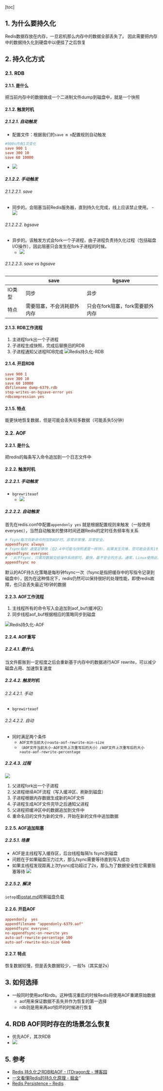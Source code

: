[toc]

## 1. 为什么要持久化

Redis数据存放在内存，一旦宕机那么内存中的数据全部丢失了。
因此需要把内存中的数据持久化到硬盘中以便挂了之后恢复

## 2. 持久化方式


### 2.1. RDB
#### 2.1.1. 是什么
把当前内存中的数据做成一个二进制文件dump到磁盘中，就是一个快照

#### 2.1.2. 触发时机
##### 2.1.2.1. 自动触发
- 配置文件：根据我们的` save m n `配置规则自动触发

```conf
#900s内有1次变化
save 900 1
save 300 10
save 60 10000
```

- ![](https://raw.githubusercontent.com/TDoct/images/master/1586679768_20200412161243562_25812.png)
##### 2.1.2.2. 手动触发
###### 2.1.2.2.1. save
- 同步的。会阻塞当前Redis服务器，直到持久化完成，线上应该禁止使用。
    -![](https://raw.githubusercontent.com/TDoct/images/master/1586679766_20200412160646282_18744.png)
###### 2.1.2.2.2. bgsave
- 异步的。该触发方式会fork一个子进程，由子进程负责持久化过程（包括磁盘I/O操作），因此阻塞只会发生在fork子进程的时候。
     - ![](https://raw.githubusercontent.com/TDoct/images/master/1586679767_20200412160656651_5604.png)
###### 2.1.2.2.3. save vs bgsave
|        |           save           |             bgsave             |
| ------ | ------------------------ | ------------------------------ |
| IO类型 | 同步                     | 异步                           |
| 特点   | 需要阻塞，不会消耗额外内存 | 只会在fork阻塞，fork需要额外内存 |
#### 2.1.3. RDB工作流程
1. 主进程fork出一个子进程
2. 子进程生成快照，完成后替换旧的RDB
3. 子进程通知父进程RDB完成
![Redis持久化-RDB](https://raw.githubusercontent.com/TDoct/images/master/1645849434_20220226122350943_24717.png)
#### 2.1.4. 开启RDB

```conf
save 900 1
save 300 10
save 60 10000
dbfilename dump-6379.rdb
stop-writes-on-bgsave-error yes
rdbcompression yes
```

#### 2.1.5. 特点
能更快地恢复数据，但是可能会丢失较多数据（可能丢失5分钟）

### 2.2. AOF

#### 2.2.1. 是什么
把redis的每条写入命令追加到一个日志文件中


#### 2.2.2. 触发时机
##### 2.2.2.1. 手动触发
- `bgrewriteaof`
    - ![](https://raw.githubusercontent.com/TDoct/images/master/1586679769_20200412162225088_1987.png)
##### 2.2.2.2. 自动触发
首先在redis.conf中配置`appendonly yes`
就是根据配置规则来触发（一般使用everysec），当然自动触发的整体时间还跟Redis的定时任务频率有关系
```conf
# fsync每次将新命令附加到AOF时。非常非常慢，非常安全。
appendfsync always
# fsync每秒 速度足够快（在2.4中可能与快照速度一样快），如果发生灾难，您可能会丢失1秒的数据。
appendfsync everysec
# ：从不fsync，只需将数据交给操作系统即可。最快，最不安全的方法。通常，Linux使用此配置每30秒刷新一次数据，但这取决于内核的精确调整
appendfsync no
```
默认的AOF持久化策略是每秒钟fsync一次（fsync是指把缓存中的写指令记录到磁盘中），因为在这种情况下，redis仍然可以保持很好的处理性能，即使redis故障，也只会丢失最近1秒钟的数据

#### 2.2.3. AOF工作流程
1. 主线程所有的命令写入会追加到aof_buf(缓冲区)
2. 同步线程aof_buf根据相应的策略同步到磁盘

![Redis持久化-AOF](https://raw.githubusercontent.com/TDoct/images/master/1645849433_20220226122335065_4744.png)
#### 2.2.4. AOF重写
##### 2.2.4.1. 是什么
当文件膨胀到一定程度之后会重新基于内存中的数据进行AOF rewrite，可以减少磁盘占用、加速恢复速度
##### 2.2.4.2. 触发时机
###### 2.2.4.2.1. 手动
- `bgrewirteaof`
###### 2.2.4.2.2. 自动
- 同时满足两个条件
    - `AOF文件当前大小>auto-aof-rewrite-min-size`
    - `（AOF文件当前大小-AOF文件上次重写后的大小）/AOF文件上次重写后的大小 >auto-aof-rewrite-percentage`

##### 2.2.4.3. 过程

![](https://raw.githubusercontent.com/TDoct/images/master/1586679764_20200411164717476_32743.png)

1. 父进程fork出一个子进程
2. 父进程继续AOF流程（写入缓冲区、刷新到磁盘）
3. 子进程根据内存数据生成新的AOF文件
4. 子进程生成AOF文件完毕之后通知父进程
5. 父进程把缓冲区中的数据追加到文件中
6. 重命名旧的文件为新的文件，开始在新的文件中追加数据


#### 2.2.5. AOF追加阻塞

##### 2.2.5.1. 场景
- AOF是主线程写入缓存区，后台线程每隔1s fsync到磁盘
- 问题在于如果磁盘压力过大，那么fsync需要等待直到写入成功
- 如果主线程发现距离上次fysnc成功超过了2s，那么为了数据安全性它需要阻塞等待
![](https://raw.githubusercontent.com/TDoct/images/master/1619794775_20210430225930676_2678.png)

##### 2.2.5.2. 解决
`iotop`或[iostat.md](../../Operating_System/Linux/命令/iostat.md)观察磁盘负载
#### 2.2.6. 开启AOF
```conf
appendonly  yes
appendfilename "appendonly-6379.aof"
appendfsync everysec
no-appendfsync-on-rewrite yes
auto-aof-rewrite-percentage 100
auto-aof-rewrite-min-size 64mb
```
#### 2.2.7. 特点
恢复数据较慢，但是丢失数据较少，一般1s（其实是2s）


## 3. 如何选择
- 一般同时使用aof和rdb。这种情况重启的时候Redis将使用AOF重建原始数据
    - aof用来保证数据不丢失并作为恢复的第一选择
    - rdb则是用来再aof损坏的时候进行恢复
## 4. RDB AOF同时存在的场景怎么恢复
- 优先AOF，其次RDB
- ![](https://raw.githubusercontent.com/TDoct/images/master/1619937448_20210502143725497_20605.png)

## 5. 参考
- [Redis 持久化之RDB和AOF \- ITDragon龙 \- 博客园](https://www.cnblogs.com/itdragon/p/7906481.html)
- [一文看懂Redis的持久化原理 \- 掘金](https://juejin.im/post/5b70dfcf518825610f1f5c16)‘’
- [Redis Persistence – Redis](https://redis.io/topics/persistence)